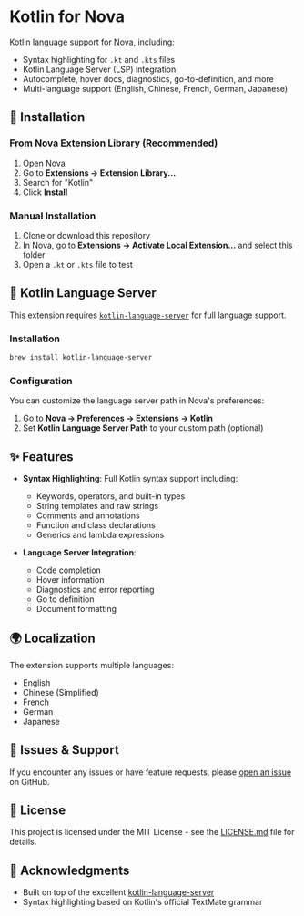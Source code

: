 # Kotlin for Nova

Kotlin language support for [Nova](https://nova.app/), including:

- Syntax highlighting for `.kt` and `.kts` files
- Kotlin Language Server (LSP) integration
- Autocomplete, hover docs, diagnostics, go-to-definition, and more
- Multi-language support (English, Chinese, French, German, Japanese)

## 🚀 Installation

### From Nova Extension Library (Recommended)
1. Open Nova
2. Go to **Extensions → Extension Library...**
3. Search for "Kotlin"
4. Click **Install**

### Manual Installation
1. Clone or download this repository
2. In Nova, go to **Extensions → Activate Local Extension…** and select this folder
3. Open a `.kt` or `.kts` file to test

## 🔧 Kotlin Language Server

This extension requires [`kotlin-language-server`](https://github.com/fwcd/kotlin-language-server) for full language support.

### Installation

```sh
brew install kotlin-language-server
```

### Configuration

You can customize the language server path in Nova's preferences:

1. Go to **Nova → Preferences → Extensions → Kotlin**
2. Set **Kotlin Language Server Path** to your custom path (optional)

## ✨ Features

- **Syntax Highlighting**: Full Kotlin syntax support including:
  - Keywords, operators, and built-in types
  - String templates and raw strings
  - Comments and annotations
  - Function and class declarations
  - Generics and lambda expressions

- **Language Server Integration**:
  - Code completion
  - Hover information
  - Diagnostics and error reporting
  - Go to definition
  - Document formatting

## 🌍 Localization

The extension supports multiple languages:
- English
- Chinese (Simplified)
- French
- German
- Japanese

## 🐛 Issues & Support

If you encounter any issues or have feature requests, please [open an issue](https://github.com/johncurley/nova-kotlin/issues) on GitHub.

## 📄 License

This project is licensed under the MIT License - see the [LICENSE.md](LICENSE.md) file for details.

## 🙏 Acknowledgments

- Built on top of the excellent [kotlin-language-server](https://github.com/fwcd/kotlin-language-server)
- Syntax highlighting based on Kotlin's official TextMate grammar
